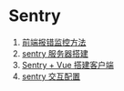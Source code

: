 # Sentry

1. [前端报错监控方法](https://github.com/YoRenChen/Blog/blob/main/src/Sentry/%E5%89%8D%E7%AB%AF%E6%8A%A5%E9%94%99%E7%9B%91%E6%8E%A7%E6%96%B9%E6%B3%95.md)
2. [sentry 服务器搭建](https://github.com/YoRenChen/Blog/blob/main/src/Sentry/sentry%20%E6%9C%8D%E5%8A%A1%E7%AB%AF%E6%90%AD%E5%BB%BA.md)
3. [Sentry + Vue 搭建客户端](https://github.com/YoRenChen/Blog/blob/main/src/Sentry/Sentry%20%2B%20Vue%20%E6%90%AD%E5%BB%BA%E5%AE%A2%E6%88%B7%E7%AB%AF.md)
4. [sentry 交互配置](https://github.com/YoRenChen/Blog/blob/main/src/Sentry/sentry%20%E4%BA%A4%E4%BA%92%E9%85%8D%E7%BD%AE.md)
